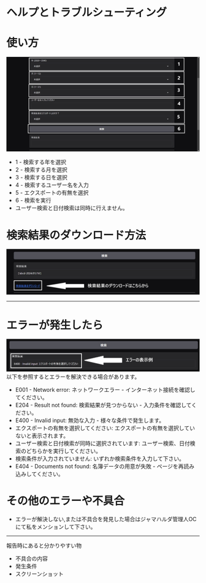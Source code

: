 # ヘルプとトラブルシューティング
# 使い方
![image](https://github.com/X1288664/Member-Analysis/blob/main/How%20to.jpg)
* 1 - 検索する年を選択
* 2 - 検索する月を選択
* 3 - 検索する日を選択
* 4 - 検索するユーザー名を入力
* 5 - エクスポートの有無を選択
* 6 - 検索を実行
* ユーザー検索と日付検索は同時に行えません。
# 検索結果のダウンロード方法
![image](https://github.com/X1288664/Member-Analysis/blob/main/Download.jpg)

---
# エラーが発生したら
![image](https://github.com/X1288664/Member-Analysis/blob/main/error%20ex..jpg)
以下を参照するとエラーを解決できる場合があります。
* E001 - Network error: ネットワークエラー - インターネット接続を確認してください。
* E204 - Result not found: 検索結果が見つからない - 入力条件を確認してください。
* E400 - Invalid input: 無効な入力 - 様々な条件で発生します。
* エクスポートの有無を選択してください: エクスポートの有無を選択していないと表示されます。
* ユーザー検索と日付検索が同時に選択されています: ユーザー検索、日付検索のどちらかを実行してください。
* 検索条件が入力されていません: いずれか検索条件を入力して下さい。
* E404 - Documents not found: 名簿データの用意が失敗 - ページを再読み込みしてください。
# その他のエラーや不具合
* エラーが解決しない,または不具合を発見した場合はジャマハルダ管理人OCにて私をメンションして下さい。
---
報告時にあると分かりやすい物
* 不具合の内容
* 発生条件
* スクリーンショット
